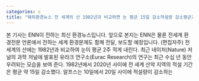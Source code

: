 ```yaml
---
categories: c
title: "해외환경뉴스 전 세계의 산 1982년과 비교하면 눈 평균 15일 감소적설량 감소평균과 일치"
---
```

본 기사는 ENN이 전하는 최신 환경뉴스입니다. 앞으로 본지는 ENN은 물론 전세계 환경전문 언론에서 전하는 세계 환경문제도 함께 전달, 보도할 예정입니다. (편집자주) 전 세계의 산에는 1982년과 비교하여 눈이 평균 2주 적게 내린다. 최근 네이처(Nature) 저널의 과학 저널에 발표된 유라크 연구소(Eurac Research)의 연구는 최근 수십 년 동안 우려되는 모습을 보여 준다. 1982년에서 2020년 사이에 전 세계 산악 지역의 적설 기간은 평균 약 15일 감소했다. 알프스는 10일에서 20일 사이에 적설량이 감소하는